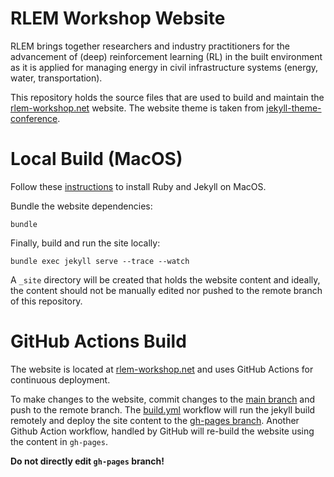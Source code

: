 # RLEM Workshop Website

RLEM brings together researchers and industry practitioners for the advancement of (deep) reinforcement learning (RL) in the built environment as it is applied for managing energy in civil infrastructure systems (energy, water, transportation).

This repository holds the source files that are used to build and maintain the [rlem-workshop.net](https://www.rlem-workshop.net/) website. The website theme is taken from [jekyll-theme-conference](https://github.com/DigitaleGesellschaft/jekyll-theme-conference).

# Local Build (MacOS)
Follow these [instructions](https://jekyllrb.com/docs/installation/macos/) to install Ruby and Jekyll on MacOS.

Bundle the website dependencies:
```console
bundle
```

Finally, build and run the site locally:
```console
bundle exec jekyll serve --trace --watch
```

A `_site` directory will be created that holds the website content and ideally, the content should not be manually edited nor pushed to the remote branch of this repository.

# GitHub Actions Build
The website is located at [rlem-workshop.net](https://www.rlem-workshop.net/) and uses GitHub Actions for continuous deployment.

To make changes to the website, commit changes to the [main branch](https://github.com/intelligent-environments-lab/rlem-workshop.net/tree/main) and push to the remote branch. The [build.yml](https://github.com/intelligent-environments-lab/rlem-workshop.net/blob/main/.github/workflows/build.yml) workflow will run the jekyll build remotely and deploy the site content to the [gh-pages branch](https://github.com/intelligent-environments-lab/rlem-workshop.net/tree/gh-pages). Another Github Action workflow, handled by GitHub will re-build the website using the content in `gh-pages`.

__Do not directly edit `gh-pages` branch!__

